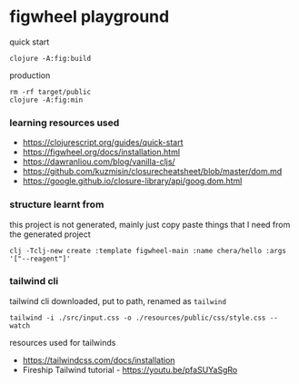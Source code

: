 # figwheel playground

quick start

    clojure -A:fig:build

production

    rm -rf target/public
    clojure -A:fig:min

### learning resources used

- https://clojurescript.org/guides/quick-start
- https://figwheel.org/docs/installation.html
- https://dawranliou.com/blog/vanilla-cljs/
- https://github.com/kuzmisin/closurecheatsheet/blob/master/dom.md
- https://google.github.io/closure-library/api/goog.dom.html
### structure learnt from 
this project is not generated, mainly just copy paste things that I need from the generated project

    clj -Tclj-new create :template figwheel-main :name chera/hello :args '["--reagent"]'


### tailwind cli

tailwind cli downloaded, put to path, renamed as `tailwind`

    tailwind -i ./src/input.css -o ./resources/public/css/style.css --watch

resources used for tailwinds

- https://tailwindcss.com/docs/installation
- Fireship Tailwind tutorial - https://youtu.be/pfaSUYaSgRo